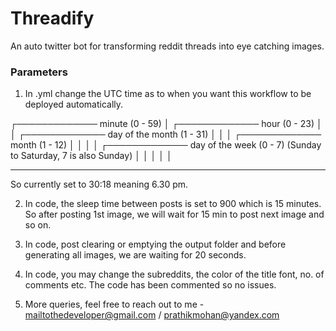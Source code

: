# Threadify
An auto twitter bot for transforming reddit threads into eye catching images.

### Parameters
1. In .yml change the UTC time as to when you want this workflow to be deployed automatically.

┌───────────── minute (0 - 59)
│ ┌───────────── hour (0 - 23)
│ │ ┌───────────── day of the month (1 - 31)
│ │ │ ┌───────────── month (1 - 12)
│ │ │ │ ┌───────────── day of the week (0 - 7) (Sunday to Saturday, 7 is also Sunday)
│ │ │ │ │
* * * * *

So currently set to 30:18 meaning 6.30 pm.

2. In code, the sleep time between posts is set to 900 which is 15 minutes. So after posting 1st image, we will wait for 15 min to post next image and so on.

3. In code, post clearing or emptying the output folder and before generating all images, we are waiting for 20 seconds.

4. In code, you may change the subreddits, the color of the title font, no. of comments etc. The code has been commented so no issues.

5. More queries, feel free to reach out to me - mailtothedeveloper@gmail.com / prathikmohan@yandex.com
